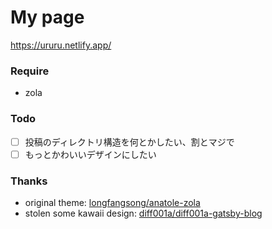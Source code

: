 # My page

https://ururu.netlify.app/

### Require
- zola

### Todo
- [ ] 投稿のディレクトリ構造を何とかしたい、割とマジで
- [ ] もっとかわいいデザインにしたい

### Thanks
- original theme: [longfangsong/anatole-zola](https://github.com/longfangsong/anatole-zola)
- stolen some kawaii design: [diff001a/diff001a-gatsby-blog](https://github.com/diff001a/diff001a-gatsby-blog)
